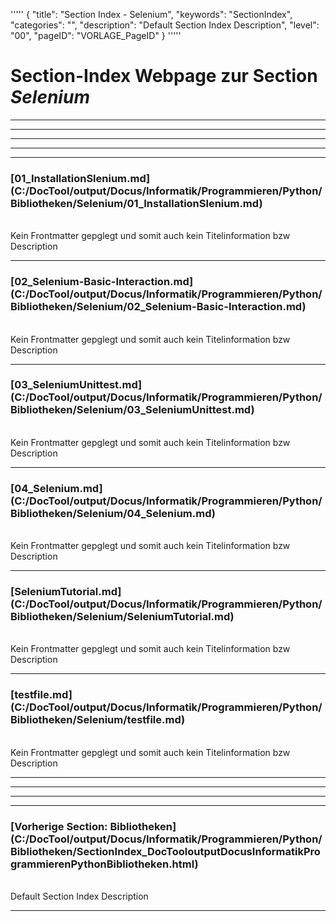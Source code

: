 '''''
{
"title": "Section Index - Selenium",
"keywords": "SectionIndex",
"categories": "",
"description": "Default Section Index Description",
"level": "00",
"pageID": "VORLAGE_PageID"
}
'''''


<h1>Section-Index Webpage zur Section <i>Selenium</i></h1>

<hr><hr><hr><hr><hr>


<h3>[01_InstallationSlenium.md](C:/DocTool/output/Docus/Informatik/Programmieren/Python/Bibliotheken/Selenium/01_InstallationSlenium.md)</h3><br>Kein Frontmatter gepglegt und somit auch kein Titelinformation bzw Description<hr>


<h3>[02_Selenium-Basic-Interaction.md](C:/DocTool/output/Docus/Informatik/Programmieren/Python/Bibliotheken/Selenium/02_Selenium-Basic-Interaction.md)</h3><br>Kein Frontmatter gepglegt und somit auch kein Titelinformation bzw Description<hr>


<h3>[03_SeleniumUnittest.md](C:/DocTool/output/Docus/Informatik/Programmieren/Python/Bibliotheken/Selenium/03_SeleniumUnittest.md)</h3><br>Kein Frontmatter gepglegt und somit auch kein Titelinformation bzw Description<hr>


<h3>[04_Selenium.md](C:/DocTool/output/Docus/Informatik/Programmieren/Python/Bibliotheken/Selenium/04_Selenium.md)</h3><br>Kein Frontmatter gepglegt und somit auch kein Titelinformation bzw Description<hr>


<h3>[SeleniumTutorial.md](C:/DocTool/output/Docus/Informatik/Programmieren/Python/Bibliotheken/Selenium/SeleniumTutorial.md)</h3><br>Kein Frontmatter gepglegt und somit auch kein Titelinformation bzw Description<hr>


<h3>[testfile.md](C:/DocTool/output/Docus/Informatik/Programmieren/Python/Bibliotheken/Selenium/testfile.md)</h3><br>Kein Frontmatter gepglegt und somit auch kein Titelinformation bzw Description<hr><hr><hr><hr><h3>[Vorherige Section: Bibliotheken](C:/DocTool/output/Docus/Informatik/Programmieren/Python/Bibliotheken/SectionIndex_DocTooloutputDocusInformatikProgrammierenPythonBibliotheken.html)</h3><br>Default Section Index Description<hr>